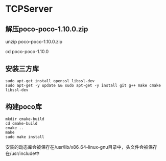 # TCPServer

## 解压poco-poco-1.10.0.zip

unzip poco-poco-1.10.0.zip

cd poco-poco-1.10.0

## 安装三方库

```
sudo apt-get install openssl libssl-dev
sudo apt-get -y update && sudo apt-get -y install git g++ make cmake libssl-dev
```

## 构建poco库

```
mkdir cmake-build
cd cmake-build
cmake ..
make
sudo make install
```

安装的动态库会被保存在/usr/lib/x86_64-linux-gnu目录中，头文件会被保存在/usr/include中